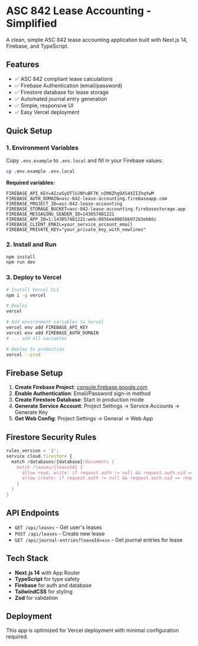 # ASC 842 Lease Accounting - Simplified

A clean, simple ASC 842 lease accounting application built with Next.js 14, Firebase, and TypeScript.

## Features

- ✅ ASC 842 compliant lease calculations
- ✅ Firebase Authentication (email/password)
- ✅ Firestore database for lease storage
- ✅ Automated journal entry generation
- ✅ Simple, responsive UI
- ✅ Easy Vercel deployment

## Quick Setup

### 1. Environment Variables

Copy `.env.example` to `.env.local` and fill in your Firebase values:

```bash
cp .env.example .env.local
```

**Required variables:**
```
FIREBASE_API_KEY=AIzaSyDTlUJNYuBF7K_nIM8Zhg9XS4XZIIhqYwM
FIREBASE_AUTH_DOMAIN=asc-842-lease-accounting.firebaseapp.com
FIREBASE_PROJECT_ID=asc-842-lease-accounting
FIREBASE_STORAGE_BUCKET=asc-842-lease-accounting.firebasestorage.app
FIREBASE_MESSAGING_SENDER_ID=143057481221
FIREBASE_APP_ID=1:143057481221:web:8056ee8085bb972b3eb66c
FIREBASE_CLIENT_EMAIL=your_service_account_email
FIREBASE_PRIVATE_KEY="your_private_key_with_newlines"
```

### 2. Install and Run

```bash
npm install
npm run dev
```

### 3. Deploy to Vercel

```bash
# Install Vercel CLI
npm i -g vercel

# Deploy
vercel

# Add environment variables to Vercel
vercel env add FIREBASE_API_KEY
vercel env add FIREBASE_AUTH_DOMAIN
# ... add all variables

# Deploy to production
vercel --prod
```

## Firebase Setup

1. **Create Firebase Project**: [console.firebase.google.com](https://console.firebase.google.com)
2. **Enable Authentication**: Email/Password sign-in method
3. **Create Firestore Database**: Start in production mode
4. **Generate Service Account**: Project Settings → Service Accounts → Generate Key
5. **Get Web Config**: Project Settings → General → Web App

## Firestore Security Rules

```javascript
rules_version = '2';
service cloud.firestore {
  match /databases/{database}/documents {
    match /leases/{leaseId} {
      allow read, write: if request.auth != null && request.auth.uid == resource.data.userId;
      allow create: if request.auth != null && request.auth.uid == request.resource.data.userId;
    }
  }
}
```

## API Endpoints

- `GET /api/leases` - Get user's leases
- `POST /api/leases` - Create new lease
- `GET /api/journal-entries?leaseId=xxx` - Get journal entries for lease

## Tech Stack

- **Next.js 14** with App Router
- **TypeScript** for type safety
- **Firebase** for auth and database
- **TailwindCSS** for styling
- **Zod** for validation

## Deployment

This app is optimized for Vercel deployment with minimal configuration required.
